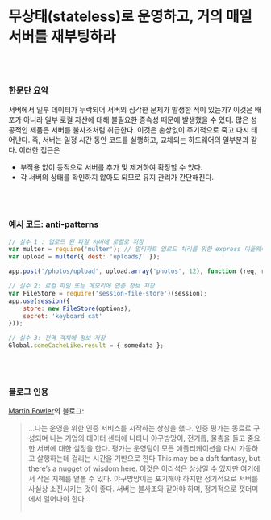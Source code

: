 # 무상태(stateless)로 운영하고, 거의 매일 서버를 재부팅하라

<br/><br/>

### 한문단 요약

서버에서 일부 데이터가 누락되어 서버의 심각한 문제가 발생한 적이 있는가? 이것은 배포가 아니라 일부 로컬 자산에 대해 불필요한 종속성 때문에 발생했을 수 있다.
많은 성공적인 제품은 서버를 불사조처럼 취급한다. 이것은 손상없이 주기적으로 죽고 다시 태어난다.
즉, 서버는 일정 시간 동안 코드를 실행하고, 교체되는 하드웨어의 일부분과 같다. 이러한 접근은
- 부작용 없이 동적으로 서버를 추가 및 제거하여 확장할 수 있다.
- 각 서버의 상태를 확인하지 않아도 되므로 유지 관리가 간단해진다.

<br/><br/>

### 예시 코드: anti-patterns

```javascript
// 실수 1 : 업로드 된 파일 서버에 로컬로 저장
var multer = require('multer'); // 멀티파트 업로드 처리를 위한 express 미들웨어
var upload = multer({ dest: 'uploads/' });

app.post('/photos/upload', upload.array('photos', 12), function (req, res, next) {});

// 실수 2: 로컬 파일 또는 메모리에 인증 정보 저장
var FileStore = require('session-file-store')(session);
app.use(session({
    store: new FileStore(options),
    secret: 'keyboard cat'
}));

// 실수 3: 전역 객체에 정보 저장
Global.someCacheLike.result = { somedata };
```

<br/><br/>

### 블로그 인용

[Martin Fowler](https://martinfowler.com/bliki/PhoenixServer.html)의 블로그:
> ...나는 운영을 위한 인증 서비스를 시작하는 상상을 했다.
인증 평가는 동료로 구성되며 나는 기업의 데이터 센터에 나타나 야구방망이, 전기톱, 물총을 들고 중요한 서버에 대한 설정을 한다.
평가는 운영팀이 모든 애플리케이션을 다시 가동하고 살행하는데 걸리는 시간을 기반으로 한다
This may be a daft fantasy, but there’s a nugget of wisdom here. 
이것은 어리석은 상상일 수 있지만 여기에서 작은 지혜를 옅볼 수 있다.
야구방망이는 포기해야 하지만 정기적으로 서버를 사실상 소진시키는 것이 좋다.
서버는 불사조와 같아야 하며, 정기적으로 잿더미에서 일어나야 한다...
<br/><br/>
